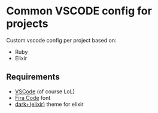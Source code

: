 # Common VSCODE config for projects

Custom vscode config per project based on:

* Ruby
* Elixir

## Requirements

* [VSCode](https://code.visualstudio.com/) (of course LoL)
* [Fira Code](https://github.com/tonsky/FiraCode) font
* [dark+(elixir)](https://github.com/konradkalita/dark-plus-elixir) theme for elixir
